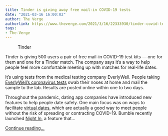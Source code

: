 ```yaml
---
title: Tinder is giving away free mail-in COVID-19 tests
date: "2021-03-16 16:00:02"
author: The Verge
authorlink: https://www.theverge.com/2021/3/16/22333930/tinder-covid-test-free-mail-in-everlywell
tags:
- The-Verge
---
```

<figure>
      <img alt="" src="https://cdn.vox-cdn.com/thumbor/KHUTiiNBw164I_i5CSFg3sKtQNM=/150x0:1770x1080/1310x873/cdn.vox-cdn.com/uploads/chorus_image/image/68975382/TinderEverywell_NEWgradientBG_hand.0.png" />
        <figcaption>Tinder</figcaption>
    </figure>

  <p id="bVC0w7">Tinder is giving 500 users a pair of free mail-in COVID-19 test kits — one for them and one for a Tinder match. The company says it’s a way to help people feel more comfortable meeting up with matches for real-life dates. </p>
<p id="vKJXu5">It’s using tests from the medical testing company EverlyWell. People taking <a href="https://go.redirectingat.com?id=66960X1514734&amp;xs=1&amp;url=https%3A%2F%2Fwww.everlywell.com%2Fproducts%2Fcovid-19-test%2F&amp;referrer=theverge.com&amp;sref=https%3A%2F%2Fwww.theverge.com%2F2021%2F3%2F16%2F22333930%2Ftinder-covid-test-free-mail-in-everlywell" rel="sponsored nofollow noopener" target="_blank">EverlyWell’s coronavirus tests</a> swab their noses at home and mail the sample to the lab. Results are posted online within one to two days. </p>
<p id="2HgFpk">Throughout the pandemic, dating app companies have introduced new features to help people date safely. One main focus was on ways to facilitate <a href="https://www.theverge.com/21324221/tinder-bumble-video-virtual-dating-calls-feature-whyd-you-push-that-button-podcast">virtual dates</a>, which are actually a good way to meet people without the risk of spreading or contracting COVID-19. Bumble recently launched <a href="https://www.theverge.com/2021/3/11/22325404/bumble-virtual-date-trivia-quiz-social-distancing">Night In</a>, a feature that...</p>
  <p>
    <a href="https://www.theverge.com/2021/3/16/22333930/tinder-covid-test-free-mail-in-everlywell">Continue reading&hellip;</a>
  </p>